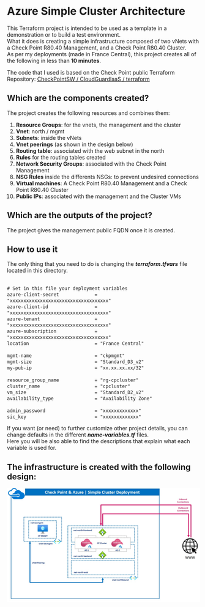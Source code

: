 # Azure Simple Cluster Architecture
This Terraform project is intended to be used as a template in a demonstration or to build a test environment.  
What it does is creating a simple infrastructure composed of two vNets with a Check Point R80.40 Management, and a Check Point R80.40 Cluster.    
As per my deployments (made in France Central), this project creates all of the following in less than __10 minutes__.   
   
The code that I used is based on the Check Point public Terraform Repository: [CheckPointSW / CloudGuardIaaS / terraform](https://github.com/CheckPointSW/CloudGuardIaaS/tree/master/terraform) 

## Which are the components created?
The project creates the following resources and combines them:
1. **Resource Groups**: for the vnets, the management and the cluster
2. **Vnet**: north / mgmt
3. **Subnets**: inside the vNets
4. **Vnet peerings** (as shown in the design below)
5. **Routing table**: associated with the web subnet in the north
6. **Rules** for the routing tables created
7. **Network Security Groups**: associated with the Check Point Management
8. **NSG Rules** inside the differents NSGs: to prevent undesired connections
9. **Virtual machines**: A Check Point R80.40 Management and a Check Point R80.40 Cluster 
10. **Public IPs**: associated with the management and the Cluster VMs

## Which are the outputs of the project?
The project gives the management public FQDN once it is created.

## How to use it
The only thing that you need to do is changing the __*terraform.tfvars*__ file located in this directory.

```hcl

# Set in this file your deployment variables
azure-client-secret             = "xxxxxxxxxxxxxxxxxxxxxxxxxxxxxxxxxxxx"
azure-client-id                 = "xxxxxxxxxxxxxxxxxxxxxxxxxxxxxxxxxxxx"
azure-tenant                    = "xxxxxxxxxxxxxxxxxxxxxxxxxxxxxxxxxxxx"
azure-subscription              = "xxxxxxxxxxxxxxxxxxxxxxxxxxxxxxxxxxxx"
location                        = "France Central"

mgmt-name                       = "ckpmgmt"
mgmt-size                       = "Standard_D3_v2"
my-pub-ip                       = "xx.xx.xx.xx/32"

resource_group_name             = "rg-cpcluster"
cluster_name                    = "cpcluster"
vm_size                         = "Standard_D2_v2"
availability_type               = "Availability Zone"

admin_password                  = "xxxxxxxxxxxxx"
sic_key                         = "xxxxxxxxxxxxx"
```
If you want (or need) to further customize other project details, you can change defaults in the different __*name-variables.tf*__ files.   
Here you will be also able to find the descriptions that explain what each variable is used for.

## The infrastructure is created with the following design:
![Architectural Design](/zimages/schema-simple-cluster.jpg)